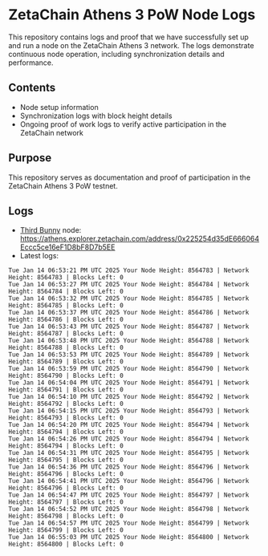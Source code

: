 # ZetaChain Athens 3 PoW Node Logs
This repository contains logs and proof that we have successfully set up and run a node on the ZetaChain Athens 3 network. The logs demonstrate continuous node operation, including synchronization details and performance.

## Contents
- Node setup information
- Synchronization logs with block height details
- Ongoing proof of work logs to verify active participation in the ZetaChain network

## Purpose
This repository serves as documentation and proof of participation in the ZetaChain Athens 3 PoW testnet.

## Logs

- [Third Bunny](https://thirdbunny.xyz/) node: https://athens.explorer.zetachain.com/address/0x225254d35dE666064Eccc5ce16eF1D8bF8D7b5EE
- Latest logs:
```
Tue Jan 14 06:53:21 PM UTC 2025 Your Node Height: 8564783 | Network Height: 8564783 | Blocks Left: 0
Tue Jan 14 06:53:27 PM UTC 2025 Your Node Height: 8564784 | Network Height: 8564784 | Blocks Left: 0
Tue Jan 14 06:53:32 PM UTC 2025 Your Node Height: 8564785 | Network Height: 8564785 | Blocks Left: 0
Tue Jan 14 06:53:37 PM UTC 2025 Your Node Height: 8564786 | Network Height: 8564786 | Blocks Left: 0
Tue Jan 14 06:53:43 PM UTC 2025 Your Node Height: 8564787 | Network Height: 8564787 | Blocks Left: 0
Tue Jan 14 06:53:48 PM UTC 2025 Your Node Height: 8564788 | Network Height: 8564788 | Blocks Left: 0
Tue Jan 14 06:53:53 PM UTC 2025 Your Node Height: 8564789 | Network Height: 8564789 | Blocks Left: 0
Tue Jan 14 06:53:59 PM UTC 2025 Your Node Height: 8564790 | Network Height: 8564790 | Blocks Left: 0
Tue Jan 14 06:54:04 PM UTC 2025 Your Node Height: 8564791 | Network Height: 8564791 | Blocks Left: 0
Tue Jan 14 06:54:10 PM UTC 2025 Your Node Height: 8564792 | Network Height: 8564792 | Blocks Left: 0
Tue Jan 14 06:54:15 PM UTC 2025 Your Node Height: 8564793 | Network Height: 8564793 | Blocks Left: 0
Tue Jan 14 06:54:20 PM UTC 2025 Your Node Height: 8564794 | Network Height: 8564794 | Blocks Left: 0
Tue Jan 14 06:54:26 PM UTC 2025 Your Node Height: 8564794 | Network Height: 8564794 | Blocks Left: 0
Tue Jan 14 06:54:31 PM UTC 2025 Your Node Height: 8564795 | Network Height: 8564795 | Blocks Left: 0
Tue Jan 14 06:54:36 PM UTC 2025 Your Node Height: 8564796 | Network Height: 8564796 | Blocks Left: 0
Tue Jan 14 06:54:41 PM UTC 2025 Your Node Height: 8564796 | Network Height: 8564796 | Blocks Left: 0
Tue Jan 14 06:54:47 PM UTC 2025 Your Node Height: 8564797 | Network Height: 8564797 | Blocks Left: 0
Tue Jan 14 06:54:52 PM UTC 2025 Your Node Height: 8564798 | Network Height: 8564798 | Blocks Left: 0
Tue Jan 14 06:54:57 PM UTC 2025 Your Node Height: 8564799 | Network Height: 8564799 | Blocks Left: 0
Tue Jan 14 06:55:03 PM UTC 2025 Your Node Height: 8564800 | Network Height: 8564800 | Blocks Left: 0
```
